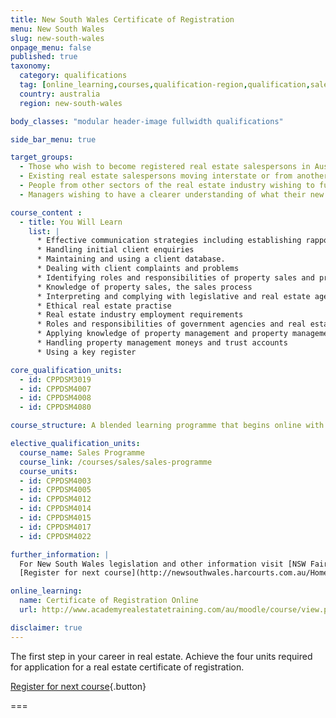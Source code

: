```yaml
---
title: New South Wales Certificate of Registration
menu: New South Wales
slug: new-south-wales
onpage_menu: false
published: true
taxonomy:
  category: qualifications
  tag: [online_learning,courses,qualification-region,qualification,sales registration,sales,sales consultants]
  country: australia
  region: new-south-wales

body_classes: "modular header-image fullwidth qualifications"

side_bar_menu: true

target_groups:
  - Those who wish to become registered real estate salespersons in Australia
  - Existing real estate salespersons moving interstate or from another country wishing to register as a salesperson
  - People from other sectors of the real estate industry wishing to further develop their knowledge or skills in specific areas
  - Managers wishing to have a clearer understanding of what their new recruits are learning

course_content :
  - title: You Will Learn
    list: |
      * Effective communication strategies including establishing rapport with clients and
      * Handling initial client enquiries
      * Maintaining and using a client database.
      * Dealing with client complaints and problems
      * Identifying roles and responsibilities of property sales and property management teams
      * Knowledge of property sales, the sales process
      * Interpreting and complying with legislative and real estate agency requirements
      * Ethical real estate practise
      * Real estate industry employment requirements
      * Roles and responsibilities of government agencies and real estate industry bodies
      * Applying knowledge of property management and property management processes
      * Handling property management moneys and trust accounts
      * Using a key register

core_qualification_units:
  - id: CPPDSM3019
  - id: CPPDSM4007
  - id: CPPDSM4008
  - id: CPPDSM4080

course_structure: A blended learning programme that begins online with a number of interactive tasks that you can do from your own computer. This is followed by a full day in the Academy classroom that includes application of knowledge gained and one-on-one guidance to help you achieve success.

elective_qualification_units:
  course_name: Sales Programme
  course_link: /courses/sales/sales-programme
  course_units:
  - id: CPPDSM4003
  - id: CPPDSM4005
  - id: CPPDSM4012
  - id: CPPDSM4014
  - id: CPPDSM4015
  - id: CPPDSM4017
  - id: CPPDSM4022

further_information: |
  For New South Wales legislation and other information visit [NSW Fair Trading](http://www.fairtrading.nsw.gov.au/).
  [Register for next course](http://newsouthwales.harcourts.com.au/Home/Certificate-of-Registration/101443){.button}

online_learning:
  name: Certificate of Registration Online
  url: http://www.academyrealestatetraining.com/au/moodle/course/view.php?id=33

disclaimer: true
---
```


The first step in your career in real estate. Achieve the four units required for application for a real estate certificate of registration.

[Register for next course](http://newsouthwales.harcourts.com.au/Home/Certificate-of-Registration/101443){.button}

===
